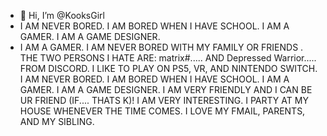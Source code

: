 - 👋 Hi, I’m @KooksGirl
- I AM NEVER BORED. I AM BORED WHEN I HAVE SCHOOL. I AM A GAMER. I AM A GAME DESIGNER.
- I AM A GAMER. I AM NEVER BORED WITH MY FAMILY OR FRIENDS . THE TWO PERSONS I HATE ARE:  matrix#..... AND Depressed Warrior..... FROM DISCORD. I LIKE TO PLAY ON PS5, VR, AND NINTENDO SWITCH. I AM NEVER BORED. I AM BORED WHEN I HAVE SCHOOL. I AM A GAMER. I AM A GAME DESIGNER. I AM VERY FRIENDLY AND I CAN BE UR FRIEND (IF.... THATS K)! I AM VERY INTERESTING. I PARTY AT MY HOUSE WHENEVER THE TIME COMES. I LOVE MY FMAIL, PARENTS, AND MY SIBLING. 
